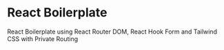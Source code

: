 # React Boilerplate

React Boilerplate using React Router DOM, React Hook Form and Tailwind CSS with Private Routing
